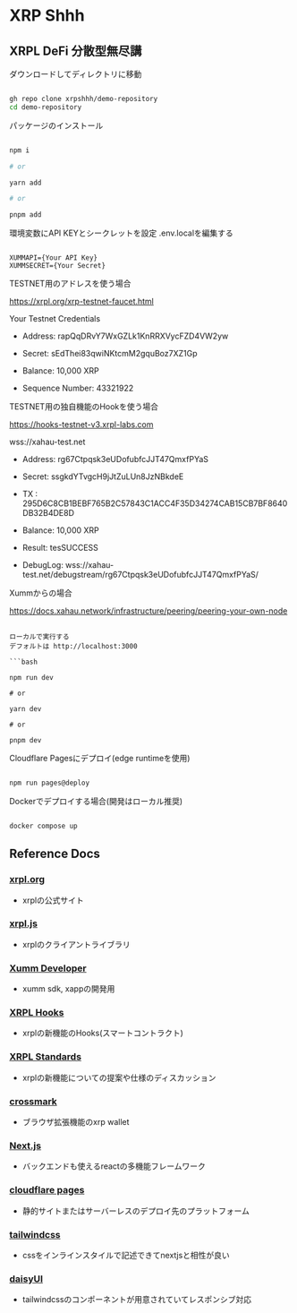 # XRP Shhh
## XRPL DeFi 分散型無尽講

ダウンロードしてディレクトリに移動

```bash

gh repo clone xrpshhh/demo-repository
cd demo-repository

```

パッケージのインストール

```bash

npm i

# or

yarn add

# or

pnpm add
```

環境変数にAPI KEYとシークレットを設定
.env.localを編集する

```.env:.env.local

XUMMAPI={Your API Key}
XUMMSECRET={Your Secret}

```
TESTNET用のアドレスを使う場合　

https://xrpl.org/xrp-testnet-faucet.html

Your Testnet Credentials

- Address:
rapQqDRvY7WxGZLk1KnRRXVycFZD4VW2yw

- Secret:
sEdThei83qwiNKtcmM2gquBoz7XZ1Gp

- Balance:
10,000 XRP

- Sequence Number:
43321922


TESTNET用の独自機能のHookを使う場合　

https://hooks-testnet-v3.xrpl-labs.com

wss://xahau-test.net

- Address:
rg67Ctpqsk3eUDofubfcJJT47QmxfPYaS

- Secret:
ssgkdYTvgcH9jJtZuLUn8JzNBkdeE

- TX :
295D6C8CB1BEBF765B2C57843C1ACC4F35D34274CAB15CB7BF8640DB32B4DE8D

- Balance:
10,000 XRP

- Result:
tesSUCCESS

- DebugLog:
wss://xahau-test.net/debugstream/rg67Ctpqsk3eUDofubfcJJT47QmxfPYaS/

Xummからの場合

https://docs.xahau.network/infrastructure/peering/peering-your-own-node


```

ローカルで実行する
デフォルトは http://localhost:3000

```bash

npm run dev

# or

yarn dev

# or

pnpm dev

```

Cloudflare Pagesにデプロイ(edge runtimeを使用)

```bash

npm run pages@deploy

```

Dockerでデプロイする場合(開発はローカル推奨)

```bash

docker compose up

```

## Reference Docs
### [xrpl.org](https://xrpl.org/protocol-reference.html)
- xrplの公式サイト
### [xrpl.js](https://js.xrpl.org)
- xrplのクライアントライブラリ
### [Xumm Developer](https://docs.xumm.dev/)
- xumm sdk, xappの開発用
### [XRPL Hooks](https://xrpl-hooks.readme.io/)
- xrplの新機能のHooks(スマートコントラクト)
### [XRPL Standards](https://github.com/XRPLF/XRPL-Standards/discussions)
- xrplの新機能についての提案や仕様のディスカッション
### [crossmark](https://docs.crossmark.io/)
- ブラウザ拡張機能のxrp wallet


### [Next.js](https://nextjs.org/docs)
- バックエンドも使えるreactの多機能フレームワーク
### [cloudflare pages](https://developers.cloudflare.com/pages/)
- 静的サイトまたはサーバーレスのデプロイ先のプラットフォーム
### [tailwindcss](https://tailwindcss.com/docs/installation)
- cssをインラインスタイルで記述できてnextjsと相性が良い
### [daisyUI](https://daisyui.com/components/)
- tailwindcssのコンポーネントが用意されていてレスポンシブ対応
